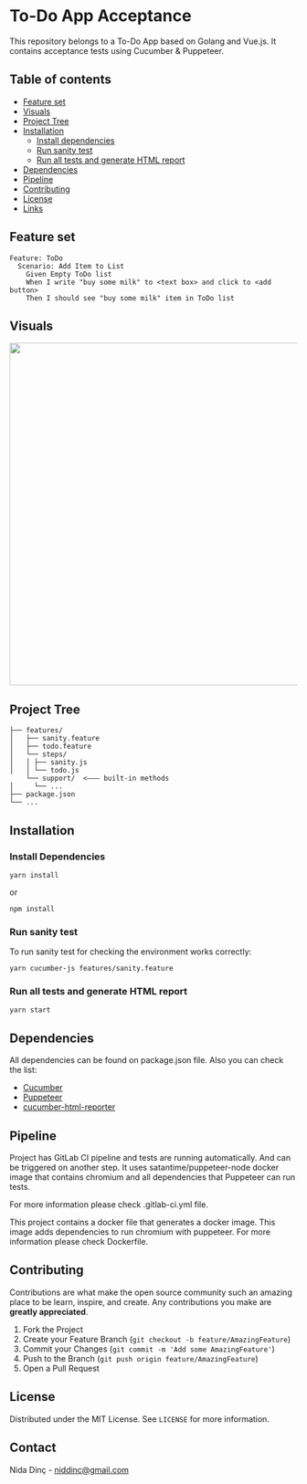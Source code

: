 # To-Do App Acceptance

This repository belongs to a To-Do App based on Golang and Vue.js. It contains acceptance tests using Cucumber & Puppeteer. 

## Table of contents

- [Feature set](#feature-set)
- [Visuals](#visuals)
- [Project Tree](#project-tree)
- [Installation](#installation)
    - [Install dependencies](#install-dependencies)
    - [Run sanity test](#run-sanity-test)
    - [Run all tests and generate HTML report](#run-all-tests-and-generate-html-reporter)
- [Dependencies](#dependencies)
- [Pipeline](#pipeline)
- [Contributing](#contributing)
- [License](#license)
- [Links](#links)

## Feature set

```gherkin
Feature: ToDo
  Scenario: Add Item to List
    Given Empty ToDo list
    When I write "buy some milk" to <text box> and click to <add button>
    Then I should see "buy some milk" item in ToDo list
```

## Visuals
<img src="https://media.giphy.com/media/xfNZv6gJKcVUpgFbBY/giphy.gif" width="600"  />

## Project Tree 

```
├── features/
│   ├── sanity.feature
│   ├── todo.feature
│   └── steps/
│   │ ├── sanity.js
│   │ └── todo.js 
    └── support/  <––– built-in methods 
│     └── ...
├── package.json
└── ...
```

## Installation

### Install Dependencies

```
yarn install
```

or

```
npm install
```

### Run sanity test

To run sanity test for checking the environment works correctly: 

```
yarn cucumber-js features/sanity.feature
```
### Run all tests and generate HTML report

```
yarn start
```

## Dependencies

All dependencies can be found on package.json file. Also you can check the list:

- [Cucumber](https://cucumber.io/docs/cucumber/)
- [Puppeteer](https://pptr.dev)
- [cucumber-html-reporter](https://www.npmjs.com/package/cucumber-html-reporter)

## Pipeline

Project has GitLab CI pipeline and tests are running automatically. And can be triggered on another step. It uses satantime/puppeteer-node docker image that contains chromium and all dependencies that Puppeteer can run tests.

For more information please check .gitlab-ci.yml file.

This project contains a docker file that generates a docker image. This image adds dependencies to run chromium with puppeteer. For more information please check Dockerfile.

## Contributing

Contributions are what make the open source community such an amazing place to be learn, inspire, and create. Any contributions you make are **greatly appreciated**.

1. Fork the Project
2. Create your Feature Branch (`git checkout -b feature/AmazingFeature`)
3. Commit your Changes (`git commit -m 'Add some AmazingFeature'`)
4. Push to the Branch (`git push origin feature/AmazingFeature`)
5. Open a Pull Request

## License

Distributed under the MIT License. See `LICENSE` for more information.

## Contact

Nida Dinç - niddinc@gmail.com
  

